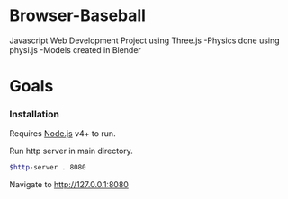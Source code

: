 # Browser-Baseball
Javascript Web Development Project using Three.js
    -Physics done using physi.js
    -Models created in Blender

# Goals


### Installation

Requires [Node.js](https://nodejs.org/) v4+ to run.

Run http server in main directory.

```sh
$http-server . 8080
```

Navigate to http://127.0.0.1:8080
